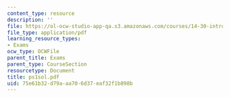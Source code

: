 ```yaml
---
content_type: resource
description: ''
file: https://ol-ocw-studio-app-qa.s3.amazonaws.com/courses/14-30-introduction-to-statistical-method-in-economics-spring-2006/75e61b32d79aaa706d37eaf32f1b898b_ps1sol.pdf
file_type: application/pdf
learning_resource_types:
- Exams
ocw_type: OCWFile
parent_title: Exams
parent_type: CourseSection
resourcetype: Document
title: ps1sol.pdf
uid: 75e61b32-d79a-aa70-6d37-eaf32f1b898b
---
```

